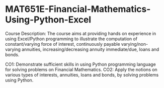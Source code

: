 # MAT651E-Financial-Mathematics-Using-Python-Excel

Course Description: The course aims at providing hands on experience in using Excel/Python programming to illustrate the computation of constant/varying force of interest, continuously payable varying/non-varying annuities, increasing/decreasing annuity immediate/due, loans and bonds.

CO1: Demonstrate sufficient skills in using Python programming language for solving problems on Financial Mathematics.  CO2: Apply the notions on various types of interests, annuities, loans and bonds, by solving problems using Python.
